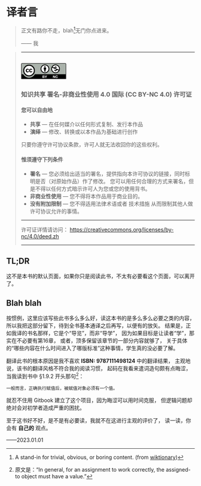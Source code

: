 ---
---

# 译者言

> 正文有路你不走，blah[^1]无门你点进来。
>
> —— 我

<!--  -->

> ---
>
> ## ![Cc-by-nc_icon](img/120px-Cc-by-nc_icon.svg.png)
>
> ### 知识共享 署名-非商业性使用 4.0 国际 (CC BY-NC 4.0) 许可证
>
> #### 您可以自由地
>
> - **共享** — 在任何媒介以任何形式复制、发行本作品
> - **演绎** — 修改、转换或以本作品为基础进行创作
>
> 只要你遵守许可协议条款，许可人就无法收回你的这些权利。
>
> #### 惟须遵守下列条件
>
> - **署名** — 您必须给出适当的署名，提供指向本许可协议的链接，同时标明是否（对原始作品）作了修改。
>    您可以用任何合理的方式来署名，但是不得以任何方式暗示许可人为您或您的使用背书。
> - **非商业性使用** — 您不得将本作品用于商业目的。
> - **没有附加限制** — 您不得适用法律术语或者 技术措施 从而限制其他人做许可协议允许的事情。
>
> ---
> 许可证详情请访问： <https://creativecommons.org/licenses/by-nc/4.0/deed.zh>
>
> ---

## TL;DR

这不是本书的默认页面，如果你只是阅读此书，不太有必要看这个页面，可以离开了。

## Blah blah

按惯例，这里应该写些此书多么多么好，读这本书的是多么多么必要之类的内容，
所以我把这部分留下，待到全书基本通译之后再写，以便有的放矢。
结果是，正如我译的书名那样，它是个“导览”，而非“导学”，
因为如果目标是让读者“学”，那实在不必要有第16章，
或者，顶多保留该章节的一部分内容就够了，
关于具体的“哪些内容在什么时间进入了哪版标准”这种事情，学生真的没必要了解。

翻译此书的根本原因是我不喜欢 **ISBN: 9787111498124** 中的翻译结果，
主观地说，该书的翻译风格不符合我的阅读习惯，
起码在我看来遣词造句颇有点晦涩，当我读到<span title="原文是：“In general, for an assignment to work correctly, the assigned-to object must have a value.”">书中 §1.9.2 开头那句</span>[^2]：

```txt
一般而言，正确执行赋值后，被赋值对象必须有一个值。
```

就忍不住用 Gitbook 建立了这个项目，因为晦涩可以用时间克服，
但逻辑问题却绝对会对初学者造成严重的困扰。

至于这书好不好，是不是有必要读，我就不在这进行主观的评价了，
读一读，你会有 **自己的** 观点。

——2023.01.01

[^1]: A stand-in for trivial, obvious, or boring content. (from [wiktionary](https://en.wiktionary.org/wiki/blah_blah_blah#English))

[^2]: 原文是：“In general, for an assignment to work correctly, the assigned-to object must have a value.”
